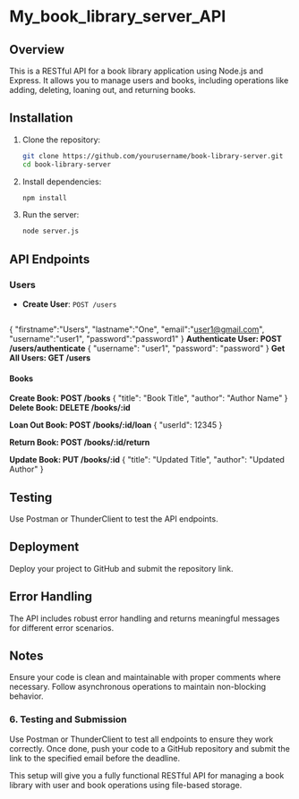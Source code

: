 # My_book_library_server_API

## Overview

This is a RESTful API for a book library application using Node.js and Express. It allows you to manage users and books, including operations like adding, deleting, loaning out, and returning books.

## Installation

1. Clone the repository:
    ```sh
    git clone https://github.com/yourusername/book-library-server.git
    cd book-library-server
    ```

2. Install dependencies:
    ```sh
    npm install
    ```

3. Run the server:
    ```sh
    node server.js
    ```

## API Endpoints

### Users

- **Create User**: `POST /users`
  ```json
 {
    "firstname":"Users",
    "lastname":"One",
    "email":"user1@gmail.com",
    "username":"user1",
    "password":"password1"
}
**Authenticate User: POST /users/authenticate**
{
  "username": "user1",
  "password": "password"
}
**Get All Users: GET /users**

#### Books
**Create Book: POST /books**
{
  "title": "Book Title",
  "author": "Author Name"
}
**Delete Book: DELETE /books/:id**

**Loan Out Book: POST /books/:id/loan**
{
  "userId": 12345
}

**Return Book: POST /books/:id/return**

**Update Book: PUT /books/:id**
{
  "title": "Updated Title",
  "author": "Updated Author"
}

## Testing
Use Postman or ThunderClient to test the API endpoints.

## Deployment
Deploy your project to GitHub and submit the repository link.

## Error Handling
The API includes robust error handling and returns meaningful messages for different error scenarios.

## Notes
Ensure your code is clean and maintainable with proper comments where necessary.
Follow asynchronous operations to maintain non-blocking behavior.


### 6. Testing and Submission

Use Postman or ThunderClient to test all endpoints to ensure they work correctly. Once done, push your code to a GitHub repository and submit the link to the specified email before the deadline.

This setup will give you a fully functional RESTful API for managing a book library with user and book operations using file-based storage.

